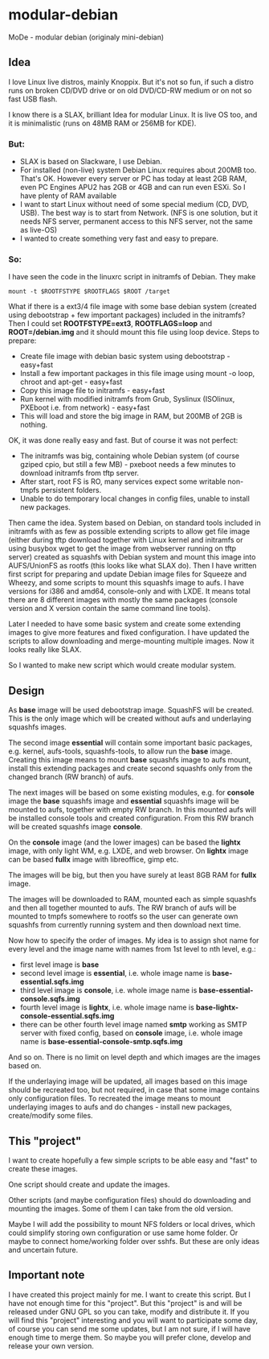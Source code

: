 # modular-debian
MoDe - modular debian (originaly mini-debian)

## Idea

I love Linux live distros, mainly Knoppix. But it's not so fun, if such a
distro runs on broken CD/DVD drive or on old DVD/CD-RW medium or on not so
fast USB flash.

I know there is a SLAX, brilliant Idea for modular Linux. It is live OS too,
and it is minimalistic (runs on 48MB RAM or 256MB for KDE).

### But:

  * SLAX is based on Slackware, I use Debian.
  * For installed (non-live) system Debian Linux requires about 200MB too.
    That's OK. However every server or PC has today at least 2GB RAM, even PC
    Engines APU2 has 2GB or 4GB and can run even ESXi. So I have plenty of RAM
    available
  * I want to start Linux without need of some special medium (CD, DVD, USB).
    The best way is to start from Network. (NFS is one solution, but it needs
    NFS server, permanent access to this NFS server, not the same as live-OS)
  * I wanted to create something very fast and easy to prepare.

### So:

I have seen the code in the linuxrc script in initramfs of Debian. They make

	mount -t $ROOTFSTYPE $ROOTFLAGS $ROOT /target

What if there is a ext3/4 file image with some base debian system (created
using debootstrap + few important packages) included in the initramfs? Then I
could set **ROOTFSTYPE=ext3**, **ROOTFLAGS=loop** and **ROOT=/debian.img** and
it should mount this file using loop device. Steps to prepare:

  * Create file image with debian basic system using debootstrap - easy+fast
  * Install a few important packages in this file image using mount -o loop,
    chroot and apt-get - easy+fast
  * Copy this image file to initramfs - easy+fast
  * Run kernel with modified initramfs from Grub, Syslinux (ISOlinux,
    PXEboot i.e. from network) - easy+fast
  * This will load and store the big image in RAM, but 200MB of 2GB is
    nothing.

OK, it was done really easy and fast. But of course it was not perfect:

  * The initramfs was big, containing whole Debian system (of course gziped
    cpio, but still a few MB) - pxeboot needs a few minutes to download
    initramfs from tftp server.
  * After start, root FS is RO, many services expect some writable non-tmpfs
    persistent folders.
  * Unable to do temporary local changes in config files, unable to install
    new packages.

Then came the idea. System based on Debian, on standard tools included in
initramfs with as few as possible extending scripts to allow get file image
(either during tftp download together with Linux kernel and initramfs or using
busybox wget to get the image from webserver running on tftp server) created
as squashfs with Debian system and mount this image into AUFS/UnionFS as
rootfs (this looks like what SLAX do). Then I have written first script for
preparing and update Debian image files for Squeeze and Wheezy, and some
scripts to mount this squashfs image to aufs. I have versions for i386 and
amd64, console-only and with LXDE. It means total there are 8 different images
with mostly the same packages (console version and X version contain the same
command line tools).

Later I needed to have some basic system and create some extending images to
give more features and fixed configuration. I have updated the scripts to
allow downloading and merge-mounting multiple images. Now it looks really like
SLAX.

So I wanted to make new script which would create modular system.

## Design ##

As **base** image will be used debootstrap image. SquashFS will be created. This
is the only image which will be created without aufs and underlaying squashfs
images.

The second image **essential** will contain some important basic packages,
e.g. kernel, aufs-tools, squashfs-tools, to allow run the **base** image.
Creating this image means to mount **base** squashfs image to aufs mount,
install this extending packages and create second squashfs only from the
changed branch (RW branch) of aufs.

The next images will be based on some existing modules, e.g. for **console**
image the **base** squashfs image and **essential** squashfs image will be
mounted to aufs, together with empty RW branch. In this mounted aufs will be
installed console tools and created configuration. From this RW branch will be
created squashfs image **console**.

On the **console** image (and the lower images) can be based the **lightx**
image, with only light WM, e.g. LXDE, and web browser. On **lightx** image can
be based **fullx** image with libreoffice, gimp etc.

The images will be big, but then you have surely at least 8GB RAM for
**fullx** image.

The images will be downloaded to RAM, mounted each as simple squashfs and
then all together mounted to aufs. The RW branch of aufs will be mounted to
tmpfs somewhere to rootfs so the user can generate own squashfs from currently
running system and then download next time.

Now how to specify the order of images. My idea is to assign shot name for
every level and the image name with names from 1st level to nth level, e.g.:

  * first level image is **base**
  * second level image is **essential**, i.e. whole image name is
    **base-essential.sqfs.img**
  * third level image is **console**, i.e. whole image name is
    **base-essential-console.sqfs.img**
  * fourth level image is **lightx**, i.e. whole image name is
    **base-lightx-console-essential.sqfs.img**
  * there can be other fourth level image named **smtp** working as SMTP
    server with fixed config, based on **console** image, i.e. whole image name
    is **base-essential-console-smtp.sqfs.img**

And so on. There is no limit on level depth and which images are the images
based on.

If the underlaying image will be updated, all images based on this image
should be recreated too, but not required, in case that some image contains
only configuration files. To recreated the image means to mount underlaying
images to aufs and do changes - install new packages, create/modify some files.

## This "project" ##

I want to create hopefully a few simple scripts to be able easy and "fast" to
create these images.

One script should create and update the images.

Other scripts (and maybe configuration files) should do downloading and
mounting the images. Some of them I can take from the old version.

Maybe I will add the possibility to mount NFS folders or local drives, which
could simplify storing own configuration or use same home folder. Or maybe to
connect home/working folder over sshfs. But these are only ideas and uncertain
future.

## Important note ##

I have created this project mainly for me. I want to create this script. But I
have not enough time for this "project". But this "project" is and will be
released under GNU GPL so you can take, modify and distribute it. If you will
find this "project" interesting and you will want to participate some day, of
course you can send me some updates, but I am not sure, if I will have enough
time to merge them. So maybe you will prefer clone, develop and release your
own version.
